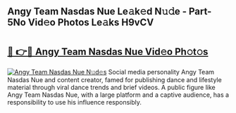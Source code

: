 ## Angy Team Nasdas Nue Le𝚊k𝚎d N𝚞𝚍e - Part-5No Vid𝚎o Photos Le𝚊ks H9vCV

# <h2><a href="http://fb681mg.evod.top/?m=Angy+Team+Nasdas+Nue">🔗 👉🔴 Angy Team Nasdas Nue Vid𝚎o Ph𝚘t𝚘s</a></h2>

[![Angy Team Nasdas Nue N𝚞d𝚎s](https://i.imgur.com/8V9OHl7.gif)](http://fb681mg.evod.top/?m=Angy+Team+Nasdas+Nue)
Social media personality Angy Team Nasdas Nue and content creator, famed for publishing dance and lifestyle material through viral dance trends and brief videos. A public figure like Angy Team Nasdas Nue, with a large platform and a captive audience, has a responsibility to use his influence responsibly. 
